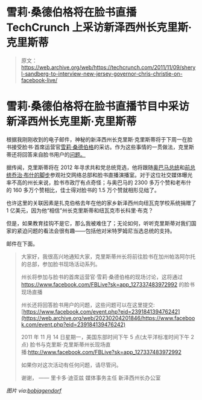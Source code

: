# 雪莉·桑德伯格将在脸书直播 TechCrunch 上采访新泽西州长克里斯·克里斯蒂

> 原文：<https://web.archive.org/web/https://techcrunch.com/2011/11/09/sheryl-sandberg-to-interview-new-jersey-governor-chris-christie-on-facebook-live/>

# 雪莉·桑德伯格将在脸书直播节目中采访新泽西州长克里斯·克里斯蒂

根据我刚刚收到的电子邮件，神秘的新泽西州长克里斯·克里斯蒂将于下周一在脸书接受脸书·首席运营官[雪莉·桑德伯格](https://web.archive.org/web/20230204201846/http://www.crunchbase.com/person/sheryl-sandberg)的采访。作为这些事情的一贯做法，克里斯蒂还将回答来自脸书用户的[问题。](https://web.archive.org/web/20230204201846/https://www.facebook.com/event.php?eid=239184139476242)

据传闻，克里斯蒂将在 2012 年寻求共和党总统竞选，他将跟随[奥巴马总统](https://web.archive.org/web/20230204201846/https://techcrunch.com/2011/04/20/zuckerberg-obama-answer-questions-at-facebook-hq-today-you-can-watch-the-livestream-here/)和[前总统乔治·布什的脚步](https://web.archive.org/web/20230204201846/https://techcrunch.com/2010/11/29/facebook-bush-facebush/)参观社交网络总部和脸书直播演播室。对于这位社交媒体曝光率不高的州长来说，脸书市政厅有点奇怪；与奥巴马的 2300 多万个赞和老布什的 160 多万个赞相比，佳士得对脸书的 1.5 万个赞就相形见绌了。

也许这里的关联因素是扎克伯格去年在他的家乡新泽西州向纽瓦克学校系统捐赠了 1 亿美元，因为他“相信”州长克里斯蒂和纽瓦克市长科里·布克？

但是，如果教育挂钩不是它，那么我被难住了；无论如何，听听克里斯蒂对我们国家的紧迫问题的看法会很有趣——包括他对米特罗姆尼当选总统的支持。

邮件在下面。

> 大家好，我很高兴地通知大家，克里斯蒂州长将前往脸书在加州帕洛阿尔托的总部，参加脸书现场活动系列。
> 
> 州长将参加与脸书的首席运营官·雪莉·桑德伯格的现场讨论，这将通过 https://www.facebook.com/FBLive?sk=app_127337483972992 的脸书现场直播
> 
> 州长还将回答脸书用户的问题，这些问题可以在这里提交:[https://www.facebook.com/event.php?eid=239184139476242](https://web.archive.org/web/20230204201846/https://www.facebook.com/event.php?eid=239184139476242)
> 
> 2011 年 11 月 14 日星期一，美国东部时间下午 5 点(太平洋标准时间下午 2 点)
> 脸书与克里斯·克里斯蒂州长现场直播:http://www.facebook.com/FBLive?sk=app_127337483972992
> 
> 如果你对这次活动有任何问题，请尽管问。
> 
> 谢谢，
> ——
> 里卡多·迪亚兹
> 媒体事务主任
> 新泽西州长办公室

*图片 via:[bobjagendorf](https://web.archive.org/web/20230204201846/http://www.flickr.com/photos/bobjagendorf/5492245121/)*